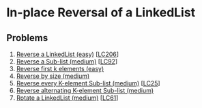 # In-place Reversal of a LinkedList

## Problems

1. [Reverse a LinkedList (easy)]()
[[LC206](https://leetcode.com/problems/reverse-linked-list/)]
1. [Reverse a Sub-list (medium)]()
[[LC92](https://leetcode.com/problems/reverse-linked-list-ii/submissions/)]
1. [Reverse first k elements (easy)]()
1. [Reverse by size (medium)]()
1. [Reverse every K-element Sub-list (medium)]()
[[LC25](https://leetcode.com/problems/reverse-nodes-in-k-group/)]
1. [Reverse alternating K-element Sub-list (medium)]()
1. [Rotate a LinkedList (medium)]()
[[LC61](https://leetcode.com/problems/rotate-list/)]
